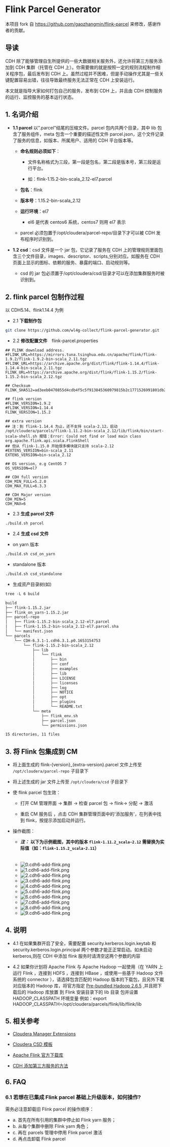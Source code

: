 # Flink Parcel Generator

本项目 fork 自 https://github.com/gaozhangmin/flink-parcel 来修改，感谢作者的贡献。

## 导读

CDH 除了能够管理自生所提供的一些大数据相关服务外，还允许将第三方服务添加到 CDH 集群（托管在 CDH 上）。你需要做的就是按照一定的规则流程制作相关程序包，最后发布到 CDH 上。虽然过程并不困难，但是手动操作尤其是一些关键配置容易出错，往往导致最终服务无法正常在 CDH 上安装运行。

本文就是指导大家如何打包自己的服务，发布到 CDH 上，并且由 CDH 控制服务的运行、监控服务的基本运行状态。

## 1. 名词介绍

- **1.1 parcel** 以".parcel"结尾的压缩文件。parcel 包内共两个目录，其中 lib 包含了服务组件，meta 包含一个重要的描述性文件 parcel.json，这个文件记录了服务的信息，如版本、所属用户、适用的 CDH 平台版本等。

  - **命名规则必须如下**：

    - 文件名称格式为三段，第一段是包名，第二段是版本号，第三段是运行平台。

    - 如：flink-1.15.2-bin-scala_2.12-el7.parcel

  - **包名**：flink

  - **版本号**：1.15.2-bin-scala_2.12

  - **运行环境**：el7

    - el6 是代表 centos6 系统，centos7 则用 el7 表示

  - parcel 必须包置于/opt/cloudera/parcel-repo/目录下才可以被 CDH 发布程序时识别到。

- **1.2 csd**：csd 文件是一个 jar 包，它记录了服务在 CDH 上的管理规则里面包含三个文件目录，images、descriptor、scripts,分别对应。如服务在 CDH 页面上显示的图标、依赖的服务、暴露的端口、启动规则等。

  - csd 的 jar 包必须置于/opt/cloudera/csd/目录才可以在添加集群服务时被识别到。

## 2. flink parcel 包制作过程

以 CDH5.14、flink1.14.4 为例

- 2.1 **下载制作包**

```bash
git clone https://github.com/wl4g-collect/flink-parcel-generator.git
```

- 2.2 **修改配置文件**　flink-parcel.properties

```properties
## FLINK download address.
#FLINK_URL=https://mirrors.tuna.tsinghua.edu.cn/apache/flink/flink-1.9.2/flink-1.9.2-bin-scala_2.11.tgz
#FLINK_URL=https://archive.apache.org/dist/flink/flink-1.14.4/flink-1.14.4-bin-scala_2.11.tgz
FLINK_URL=https://archive.apache.org/dist/flink/flink-1.15.2/flink-1.15.2-bin-scala_2.12.tgz

## Checksum
FLINK_SHA512=ad3eeb0470855d4cdb4f5c5f913845360979815b2c1771526991801db2f15ed49fec5cf8166a598e8c3e03c8dd24afb003c96877362c95e9bfba0bfd987cd849

## flink version
#FLINK_VERSION=1.9.2
#FLINK_VERSION=1.14.4
FLINK_VERSION=1.15.2

## extra version
## 注：到 flink-1.14.4 为止，还不支持 scala-2.12，启动 /opt/cloudera/parcels/flink-1.11.2-bin-scala_2.12/lib/flink/bin/start-scala-shell.sh 报错：Error: Could not find or load main class org.apache.flink.api.scala.FlinkShell
## 但从 flink-1.15.0 开始很多模块就只支持 scala-2.12
#EXTENS_VERSION=bin-scala_2.11
EXTENS_VERSION=bin-scala_2.12

## OS version, e.g CentOS 7
OS_VERSION=el7

## CDH full version
CDH_MIN_FULL=5.2.0
CDH_MAX_FULL=6.3.3

## CDH Major version
CDH_MIN=5
CDH_MAX=6
```

- 2.3 **生成 parcel 文件**  

```bash
./build.sh parcel
```

- 2.4 **生成 csd 文件**

- on yarn 版本

```bash
./build.sh csd_on_yarn
```

- standalone 版本

```bash
./build.sh csd_standalone
```

- 生成资产目录树(如)

```txt
tree -L 6 build

build
├── flink-1.15.2.jar
├── flink_on_yarn-1.15.2.jar
├── parcel-repo
│   ├── flink-1.15.2-bin-scala_2.12-el7.parcel
│   ├── flink-1.15.2-bin-scala_2.12-el7.parcel.sha
│   └── manifest.json
└── parcels
    └── CDH-6.3.1-1.cdh6.3.1.p0.1653154753
        └── flink-1.15.2-bin-scala_2.12
            ├── lib
            │   └── flink
            │       ├── bin
            │       ├── conf
            │       ├── examples
            │       ├── lib
            │       ├── LICENSE
            │       ├── licenses
            │       ├── log
            │       ├── NOTICE
            │       ├── opt
            │       ├── plugins
            │       └── README.txt
            └── meta
                ├── flink_env.sh
                ├── parcel.json
                └── permissions.json

15 directories, 11 files
```

## 3. 将 Flink 包集成到 CM

- 将上面生成的 flink-{version}_{extra-version}.parcel 文件上传至 `/opt/cloudera/parcel-repo` 子目录下

- 将上述生成的 jar 文件上传至 `/opt/cloudera/csd` 子目录下

- 使 flink parcel 包生效：　　

  - 打开 CM 管理界面 -> 集群 -> 检查 parcel 包 -> flink-> 分配 -> 激活

  - 重启 CM 服务后 ，点击 CDH 集群管理页面中的'添加服务'，在列表中找到 flink，按提示添加启动并运行。

- 操作截图：

  - ***注：*** **以下为示例截图，其中的版本 `flink-1.11.2_scala-2.12` 需替换为实际值（如：`flink-1.15.2_scala-2.11`）**
</br></br></br>
  - ![0.cdh6-add-flink.png](shots/0.cdh6-add-flink.png)
  - ![1.cdh6-add-flink.png](shots/1.cdh6-add-flink.png)
  - ![2.cdh6-add-flink.png](shots/2.cdh6-add-flink.png)
  - ![3.cdh6-add-flink.png](shots/3.cdh6-add-flink.png)
  - ![4.cdh6-add-flink.png](shots/4.cdh6-add-flink.png)
  - ![5.cdh6-add-flink.png](shots/5.cdh6-add-flink.png)
  - ![6.cdh6-add-flink.png](shots/6.cdh6-add-flink.png)
  - ![7.cdh6-add-flink.png](shots/7.cdh6-add-flink.png)
  - ![8.cdh6-add-flink.png](shots/8.cdh6-add-flink.png)
  - ![9.cdh6-add-flink.png](shots/9.cdh6-add-flink.png)

## 4. 说明

- 4.1 在如果集群开启了安全，需要配置 security.kerberos.login.keytab 和 security.kerberos.login.principal 两个参数才能正正常启动。如未启动 kerberos,则在 CDH 中添加 flink 服务时请清空这两个参数的内容

- 4.2 如果你计划将 Apache Flink 与 Apache Hadoop 一起使用（在 YARN 上运行 Flink ，连接到 HDFS ，连接到 HBase ，或使用一些基于 Hadoop 文件系统的 connector ），请选择包含匹配的 Hadoop 版本的下载包，且另外下載对应版本的 Hadoop 库，将官方指定 [Pre-bundled Hadoop 2.6.5](https://repo.maven.apache.org/maven2/org/apache/flink/flink-shaded-hadoop-2-uber/2.6.5-7.0/flink-shaded-hadoop-2-uber-2.6.5-7.0.jar) ,并且把下载后的 Hadoop 库放置 到 Flink 安装目录下的 lib 目录 包并设置 HADOOP_CLASSPATH 环境变量
例如：export HADOOP_CLASSPATH=/opt/cloudera/parcels/flink/lib/flink/lib

## 5. 相关参考

- [Cloudera Manager Extensions](https://github.com/cloudera/cm_csds)

- [Cloudera CSD 模板](https://github.com/cloudera/cm_csds)

- [Apache Flink 官方下载库](https://archive.apache.org/dist/flink/)

- [CDH 添加第三方服务的方法](https://blog.csdn.net/tony_328427685/article/details/86514385)

## 6. FAQ

### 6.1 若想在已集成 Flink parcel 基础上升级版本，如何操作?

需务必注意卸载旧 Flink parcel 的操作顺序：

- a. 首先在所有引用的集群中停止如 Flink yarn 服务；
- b. 从每个集群中删除 Flink yarn 角色；
- c. 再在 parcels 管理中停用 Flink parcel 激活
- d. 再点击卸载 Flink parcel
